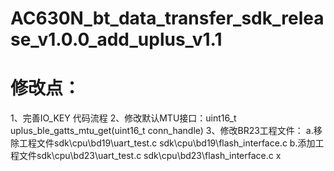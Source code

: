 <!--
 * @Description: 
 * @Author: jianye
 * @Date: 2021-10-12 15:20:23
 * @LastEditTime: 2021-10-12 15:31:48
 * @LastEditors: jianye
-->


# AC630N_bt_data_transfer_sdk_release_v1.0.0_add_uplus_v1.1


# 修改点：
1、完善IO_KEY 代码流程
2、修改默认MTU接口：uint16_t uplus_ble_gatts_mtu_get(uint16_t conn_handle)
3、修改BR23工程文件：
    a.移除工程文件sdk\cpu\bd19\uart_test.c  sdk\cpu\bd19\flash_interface.c
    b.添加工程文件sdk\cpu\bd23\uart_test.c  sdk\cpu\bd23\flash_interface.c
x